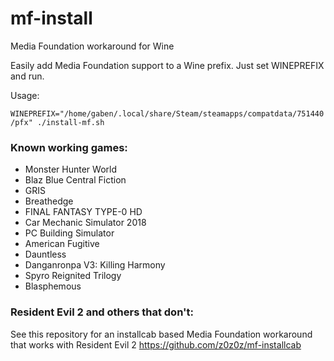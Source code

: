# mf-install
Media Foundation workaround for Wine

Easily add Media Foundation support to a Wine prefix. Just set WINEPREFIX and run.

Usage:

`WINEPREFIX="/home/gaben/.local/share/Steam/steamapps/compatdata/751440/pfx" ./install-mf.sh`

### Known working games:

- Monster Hunter World
- Blaz Blue Central Fiction
- GRIS
- Breathedge
- FINAL FANTASY TYPE-0 HD
- Car Mechanic Simulator 2018
- PC Building Simulator
- American Fugitive
- Dauntless
- Danganronpa V3: Killing Harmony
- Spyro Reignited Trilogy
- Blasphemous

### Resident Evil 2 and others that don't:
See this repository for an installcab based Media Foundation workaround that works with Resident Evil 2 https://github.com/z0z0z/mf-installcab
